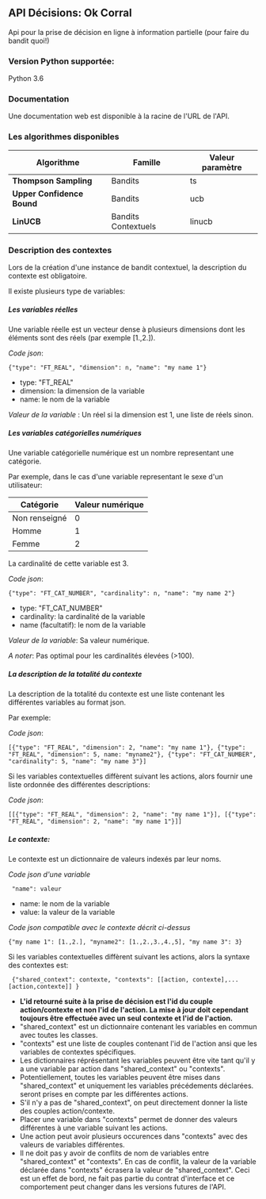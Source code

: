 ## API Décisions: Ok Corral

Api pour la prise de décision en ligne à information partielle (pour faire du bandit quoi!)

### Version Python supportée:
Python 3.6

### Documentation
Une documentation web est disponible à la racine de l'URL de l'API.


### Les algorithmes disponibles


 Algorithme | Famille |  Valeur paramètre    
 --- | --- | --- |
**Thompson Sampling**| Bandits |        ts  
**Upper Confidence Bound**| Bandits| ucb
**LinUCB** | Bandits Contextuels |  linucb


### Description des contextes

Lors de la création d'une instance de bandit contextuel, la description du contexte est obligatoire.

Il existe plusieurs type de variables:

##### Les variables réelles

Une variable réelle est un vecteur dense à plusieurs dimensions dont les éléments sont des réels (par exemple [1.,2.]).

*Code json*:

    {"type": "FT_REAL", "dimension": n, "name": "my name 1"}
    


* type: "FT_REAL"
* dimension: la dimension de la variable
* name: le nom de la variable


*Valeur de la variable* : Un réel si la dimension est 1, une liste de réels sinon.

##### Les variables catégorielles numériques

Une variable catégorielle numérique est un nombre representant une catégorie.

Par exemple, dans le cas d'une variable representant le sexe d'un utilisateur:

 Catégorie   |  Valeur numérique 
 ---  | --- 
Non renseigné| 0 
Homme| 1 
Femme| 2 
 
 La cardinalité de cette variable est 3.
 
 *Code json*:

    {"type": "FT_CAT_NUMBER", "cardinality": n, "name": "my name 2"}
    
* type: "FT_CAT_NUMBER"
* cardinality: la cardinalité de la variable
* name (facultatif): le nom de la variable

*Valeur de la variable*: Sa valeur numérique.

*A noter*: Pas optimal pour les cardinalités élevées (>100).

##### La description de la totalité du contexte
 
 La description de la totalité du contexte est une liste contenant les différentes variables au format json.
 
 Par exemple:
 
 *Code json*:

    [{"type": "FT_REAL", "dimension": 2, "name": "my name 1"}, {"type": "FT_REAL", "dimension": 5, name: "myname2"}, {"type": "FT_CAT_NUMBER", "cardinality": 5, "name": "my name 3"}]
    
 
 Si les variables contextuelles diffèrent suivant les actions, alors fournir une liste ordonnée des différentes descriptions:
 
 *Code json*:
 
    [[{"type": "FT_REAL", "dimension": 2, "name": "my name 1"}], [{"type": "FT_REAL", "dimension": 2, "name": "my name 1"}]]

##### Le contexte:

 Le contexte est un dictionnaire de valeurs indexés par leur noms.
 
 *Code json d'une variable*
 
     "name": valeur
     
 * name: le nom de la variable
 * value: la valeur de la variable
 
 *Code json compatible avec le contexte décrit ci-dessus*

    {"my name 1": [1.,2.], "myname2": [1.,2.,3.,4.,5], "my name 3": 3}
 
 Si les variables contextuelles diffèrent suivant les actions, alors la syntaxe des contextes est:

     {"shared_context": contexte, "contexts": [[action, contexte],...[action,contexte]] }

- **L'id retourné suite à la prise de décision est l'id du couple action/contexte et non l'id de l'action. La mise à jour doit cependant toujours être effectuée avec un seul contexte et l'id de l'action.**
- "shared_context" est un dictionnaire contenant les variables en commun avec toutes les classes.
- "contexts" est une liste de couples contenant l'id de l'action ansi que les variables de contextes spécifiques.
- Les dictionnaires réprésentant les variables peuvent être vite tant qu'il y a une variable par action dans "shared_context" ou "contexts".
- Potentiellement, toutes les variables peuvent être mises dans "shared_context" et uniquement les variables précédements déclarées.
seront prises en compte par les différentes actions.
- S'il n'y a pas de "shared_context", on peut directement donner la liste des couples action/contexte.
- Placer une variable dans "contexts" permet de donner des valeurs différentes à une variable suivant les actions.
- Une action peut avoir plusieurs occurences dans "contexts" avec des valeurs de variables différentes.
- Il ne doit pas y avoir de conflits de nom de variables entre "shared_context" et "contexts". En cas de conflit, la valeur de la variable déclarée dans "contexts" écrasera la valeur de "shared_context". Ceci est un effet de bord, ne fait pas partie du contrat d'interface et ce comportement peut changer dans les versions futures de l'API.


